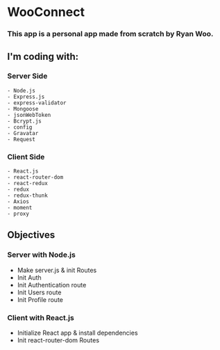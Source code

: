 # WooConnect

### This app is a personal app made from scratch by Ryan Woo.

## I'm coding with:

### Server Side

    - Node.js
    - Express.js
    - express-validator
    - Mongoose
    - jsonWebToken
    - Bcrypt.js
    - config
    - Gravatar
    - Request

### Client Side

    - React.js
    - react-router-dom
    - react-redux
    - redux
    - redux-thunk
    - Axios
    - moment
    - proxy

## Objectives

### Server with Node.js

- Make server.js & init Routes
- Init Auth
- Init Authentication route
- Init Users route
- Init Profile route

### Client with React.js

- Initialize React app & install dependencies
- Init react-router-dom Routes
